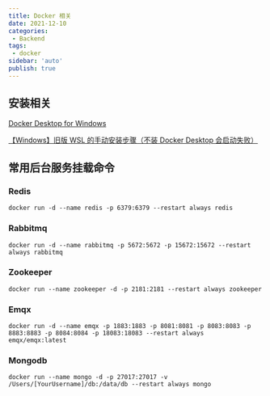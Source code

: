 ```yaml
---
title: Docker 相关
date: 2021-12-10
categories:
 - Backend
tags:
 - docker
sidebar: 'auto'
publish: true
--- 
```


## 安装相关
[Docker Desktop for Windows](https://hub.docker.com/editions/community/docker-ce-desktop-windows)

[【Windows】旧版 WSL 的手动安装步骤（不装 Docker Desktop 会启动失败）](https://docs.microsoft.com/zh-cn/windows/wsl/install-manual#step-4---download-the-linux-kernel-update-package)

## 常用后台服务挂载命令

### Redis

``` shell
docker run -d --name redis -p 6379:6379 --restart always redis
```

### Rabbitmq

``` shell
docker run -d --name rabbitmq -p 5672:5672 -p 15672:15672 --restart always rabbitmq
```

### Zookeeper

``` shell
docker run --name zookeeper -d -p 2181:2181 --restart always zookeeper
```

### Emqx

``` shell
docker run -d --name emqx -p 1883:1883 -p 8081:8081 -p 8083:8083 -p 8883:8883 -p 8084:8084 -p 18083:18083 --restart always emqx/emqx:latest
```
### Mongodb

``` shell
docker run --name mongo -d -p 27017:27017 -v /Users/[YourUsername]/db:/data/db --restart always mongo
```
